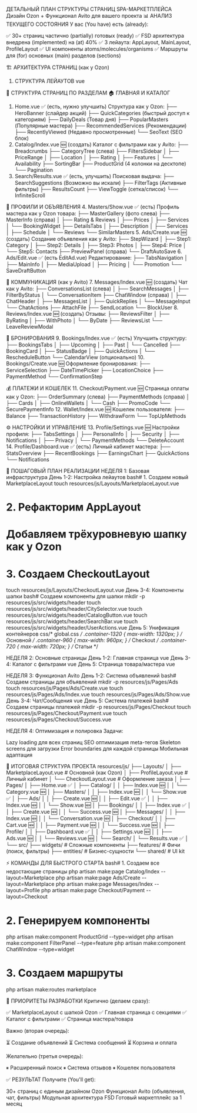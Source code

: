 ﻿ДЕТАЛЬНЫЙ ПЛАН СТРУКТУРЫ СТРАНИЦ SPA-МАРКЕТПЛЕЙСА
Дизайн Ozon + Функционал Avito для вашего проекта
📊 АНАЛИЗ ТЕКУЩЕГО СОСТОЯНИЯ
У вас (You have) есть (already):

✅ 30+ страниц частично (partially) готовых (ready)
✅ FSD архитектура внедрена (implemented) на (at) 40%
✅ 3 лейаута: AppLayout, MainLayout, ProfileLayout
✅ UI компоненты atoms/molecules/organisms
✅ Маршруты для (for) основных (main) разделов (sections)


🏗 АРХИТЕКТУРА СТРАНИЦ (как у Ozon)
1. СТРУКТУРА ЛЕЙАУТОВ
vue<!-- 1. MarketplaceLayout.vue - Основной лейаут (80% страниц) -->
<template>
  <div class="marketplace">
    <!-- Трёхуровневая шапка как у Ozon -->
    <header class="marketplace-header">
      <!-- Уровень 1: Топ-бар -->
      <div class="header-top">
        <CitySelector />        <!-- Выбор города -->
        <TopMenu />            <!-- Доставка, Оплата, Гарантии -->
        <PhoneNumber />        <!-- Телефон поддержки -->
      </div>
      
      <!-- Уровень 2: Основная навигация -->
      <div class="header-main">
        <Logo />               <!-- Логотип -->
        <CatalogButton />      <!-- Кнопка каталога -->
        <SearchBar />          <!-- Поиск с подсказками -->
        <UserActions />        <!-- Профиль, Избранное, Корзина -->
      </div>
      
      <!-- Уровень 3: Категории (опционально) -->
      <div class="header-categories" v-if="showCategories">
        <CategoryNav />        <!-- Популярные категории -->
      </div>
    </header>
    
    <!-- Основной контент -->
    <main class="marketplace-content">
      <div class="container-1320">
        <slot />
      </div>
    </main>
    
    <!-- Футер как у Ozon -->
    <footer class="marketplace-footer">
      <FooterLinks />         <!-- 4 колонки ссылок -->
      <FooterApps />          <!-- Мобильные приложения -->
      <FooterPayments />      <!-- Способы оплаты -->
      <FooterCopyright />     <!-- Копирайт -->
    </footer>
  </div>
</template>

<!-- 2. CheckoutLayout.vue - Для оформления заказа -->
<template>
  <div class="checkout">
    <header class="checkout-header">
      <Logo />
      <CheckoutSteps :current="step" />  <!-- Шаги оформления -->
      <SecureInfo />                     <!-- Безопасная оплата -->
    </header>
    
    <main class="checkout-content">
      <div class="container-960">
        <slot />
      </div>
    </main>
  </div>
</template>

<!-- 3. ProfileLayout.vue - Личный кабинет (у вас есть) -->

📄 СТРУКТУРА СТРАНИЦ ПО РАЗДЕЛАМ
🏠 ГЛАВНАЯ И КАТАЛОГ
1. Home.vue ✅ (есть, нужно улучшить)
Структура как у Ozon:
├── HeroBanner (слайдер акций)
├── QuickCategories (быстрый доступ к категориям)
├── DailyDeals (Товар дня)
├── PopularMasters (Популярные мастера)
├── RecommendedServices (Рекомендации)
├── RecentlyViewed (Недавно просмотренные)
└── SeoText (SEO блок)
2. Catalog/Index.vue 🆕 (создать)
Каталог с фильтрами как у Avito:
├── Breadcrumbs
├── CategoryTree (слева)
├── FiltersSidebar
│   ├── PriceRange
│   ├── Location
│   ├── Rating
│   ├── Features
│   └── Availability
├── SortingBar
├── ProductGrid (4 колонки на десктопе)
└── Pagination
3. Search/Results.vue ✅ (есть, улучшить)
Поисковая выдача:
├── SearchSuggestions (Возможно вы искали)
├── FilterTags (Активные фильтры)
├── ResultsCount
├── ViewToggle (сетка/список)
└── InfiniteScroll

👤 ПРОФИЛИ И ОБЪЯВЛЕНИЯ
4. Masters/Show.vue ✅ (есть)
Профиль мастера как у Ozon товара:
├── MasterGallery (фото слева)
├── MasterInfo (справа)
│   ├── Rating & Reviews
│   ├── Prices
│   ├── Services
│   └── BookingWidget
├── DetailsTabs
│   ├── Description
│   ├── Services
│   ├── Schedule
│   └── Reviews
└── SimilarMasters
5. Ads/Create.vue 🆕 (создать)
Создание объявления как у Avito:
├── StepWizard
│   ├── Step1: Category
│   ├── Step2: Details
│   ├── Step3: Photos
│   ├── Step4: Price
│   └── Step5: Contacts
├── PreviewPanel (справа)
└── DraftAutoSave
6. Ads/Edit.vue ✅ (есть EditAd.vue)
Редактирование:
├── TabsNavigation
│   ├── MainInfo
│   ├── MediaUpload
│   ├── Pricing
│   └── Promotion
└── SaveDraftButton

💬 КОММУНИКАЦИЯ (как у Avito)
7. Messages/Index.vue 🆕 (создать)
Чат как у Avito:
├── ConversationsList (слева)
│   ├── SearchMessages
│   ├── FilterByStatus
│   └── ConversationItem
├── ChatWindow (справа)
│   ├── ChatHeader
│   ├── MessagesList
│   ├── QuickReplies
│   └── MessageInput
└── ChatActions
    ├── AttachFile
    ├── SendLocation
    └── BlockUser
8. Reviews/Index.vue 🆕 (создать)
Отзывы:
├── ReviewsFilter
│   ├── ByRating
│   ├── WithPhoto
│   └── ByDate
├── ReviewsList
└── LeaveReviewModal

📅 БРОНИРОВАНИЯ
9. Bookings/Index.vue ✅ (есть)
Улучшить структуру:
├── BookingsTabs
│   ├── Upcoming
│   ├── Past
│   └── Cancelled
├── BookingCard
│   ├── StatusBadge
│   ├── QuickActions
│   └── RescheduleButton
└── CalendarView (опционально)
10. Bookings/Create.vue 🆕
Оформление бронирования:
├── ServiceSelection
├── DateTimePicker
├── LocationChoice
├── PaymentMethod
└── ConfirmationStep

💰 ПЛАТЕЖИ И КОШЕЛЕК
11. Checkout/Payment.vue 🆕
Страница оплаты как у Ozon:
├── OrderSummary (слева)
├── PaymentMethods (справа)
│   ├── Cards
│   ├── OnlineWallets
│   └── Cash
├── PromoCode
└── SecurePaymentInfo
12. Wallet/Index.vue 🆕
Кошелек пользователя:
├── Balance
├── TransactionHistory
├── WithdrawForm
└── TopUpMethods

⚙️ НАСТРОЙКИ И УПРАВЛЕНИЕ
13. Profile/Settings.vue 🆕
Настройки профиля:
├── TabsSettings
│   ├── PersonalInfo
│   ├── Security
│   ├── Notifications
│   ├── Privacy
│   └── PaymentMethods
└── DeleteAccount
14. Profile/Dashboard.vue ✅ (есть)
Личный кабинет мастера:
├── StatsOverview
├── RecentBookings
├── EarningsChart
├── QuickActions
└── Notifications

🔧 ПОШАГОВЫЙ ПЛАН РЕАЛИЗАЦИИ
НЕДЕЛЯ 1: Базовая инфраструктура
День 1-2: Настройка лейаутов
bash# 1. Создаем новый MarketplaceLayout
touch resources/js/Layouts/MarketplaceLayout.vue

# 2. Рефакторим AppLayout
# Добавляем трёхуровневую шапку как у Ozon

# 3. Создаем CheckoutLayout
touch resources/js/Layouts/CheckoutLayout.vue
День 3-4: Компоненты шапки
bash# Создаем компоненты для шапки
mkdir -p resources/js/src/widgets/header
touch resources/js/src/widgets/header/CitySelector.vue
touch resources/js/src/widgets/header/CatalogButton.vue
touch resources/js/src/widgets/header/SearchBar.vue
touch resources/js/src/widgets/header/UserActions.vue
День 5: Унификация контейнеров
css/* global.css */
.container-1320 { max-width: 1320px; } /* Основной */
.container-960 { max-width: 960px; }   /* Checkout */
.container-720 { max-width: 720px; }   /* Статьи */

НЕДЕЛЯ 2: Основные страницы
День 1-2: Главная страница
vue<!-- resources/js/Pages/Home.vue -->
<template>
  <MarketplaceLayout>
    <!-- Слайдер баннеров как у Ozon -->
    <HeroSlider :slides="banners" />
    
    <!-- Быстрые категории -->
    <QuickCategories :categories="topCategories" />
    
    <!-- Сетка товаров -->
    <section v-for="section in sections">
      <SectionHeader :title="section.title" />
      <ProductGrid :items="section.items" />
    </section>
  </MarketplaceLayout>
</template>
День 3-4: Каталог с фильтрами
vue<!-- resources/js/Pages/Catalog/Index.vue -->
<template>
  <MarketplaceLayout>
    <div class="catalog-grid">
      <!-- Фильтры слева как у Avito -->
      <aside class="filters-sidebar">
        <FilterPanel 
          :filters="availableFilters"
          v-model="selectedFilters"
        />
      </aside>
      
      <!-- Товары справа -->
      <main class="catalog-content">
        <SortingBar v-model="sortBy" />
        <ProductGrid :items="products" />
        <Pagination :meta="meta" />
      </main>
    </div>
  </MarketplaceLayout>
</template>
День 5: Страница товара/мастера
vue<!-- resources/js/Pages/Masters/Show.vue - улучшенная -->
<template>
  <MarketplaceLayout>
    <!-- Структура как у Ozon -->
    <div class="product-layout">
      <!-- Галерея слева -->
      <ProductGallery :images="master.photos" />
      
      <!-- Информация справа -->
      <ProductInfo>
        <PriceBlock :price="master.price" />
        <BookingWidget :master="master" />
        <DeliveryInfo />
      </ProductInfo>
    </div>
    
    <!-- Табы с описанием -->
    <ProductTabs :tabs="tabs" />
    
    <!-- Похожие -->
    <SimilarProducts :items="similar" />
  </MarketplaceLayout>
</template>

НЕДЕЛЯ 3: Функционал Avito
День 1-2: Система объявлений
bash# Создаем страницы для объявлений
mkdir -p resources/js/Pages/Ads
touch resources/js/Pages/Ads/Create.vue
touch resources/js/Pages/Ads/Index.vue
touch resources/js/Pages/Ads/Show.vue
День 3-4: Чат/Сообщения
vue<!-- resources/js/Pages/Messages/Index.vue -->
<template>
  <ProfileLayout>
    <div class="messages-container">
      <!-- Список диалогов как у Avito -->
      <ConversationsList 
        :conversations="conversations"
        v-model:selected="selectedConversation"
      />
      
      <!-- Окно чата -->
      <ChatWindow 
        v-if="selectedConversation"
        :conversation="selectedConversation"
        @send="sendMessage"
      />
    </div>
  </ProfileLayout>
</template>
День 5: Система платежей
bash# Создаем страницы платежей
mkdir -p resources/js/Pages/Checkout
touch resources/js/Pages/Checkout/Payment.vue
touch resources/js/Pages/Checkout/Success.vue

НЕДЕЛЯ 4: Оптимизация и полировка
Задачи:

Lazy loading для всех страниц
SEO оптимизация meta-тегов
Skeleton screens для загрузки
Error boundaries для каждой страницы
Мобильная адаптация


📁 ИТОГОВАЯ СТРУКТУРА ПРОЕКТА
resources/js/
├── Layouts/
│   ├── MarketplaceLayout.vue  # Основной (как Ozon)
│   ├── ProfileLayout.vue      # Личный кабинет
│   └── CheckoutLayout.vue     # Оформление заказа
│
├── Pages/
│   ├── Home.vue              ✅
│   ├── Catalog/
│   │   ├── Index.vue         🆕
│   │   └── Category.vue      🆕
│   ├── Masters/
│   │   ├── Index.vue         🆕
│   │   └── Show.vue          ✅
│   ├── Ads/
│   │   ├── Create.vue        🆕
│   │   ├── Edit.vue          ✅
│   │   ├── Index.vue         🆕
│   │   └── Show.vue          🆕
│   ├── Bookings/
│   │   ├── Index.vue         ✅
│   │   ├── Create.vue        🆕
│   │   └── Success.vue       🆕
│   ├── Messages/
│   │   ├── Index.vue         🆕
│   │   └── Conversation.vue  🆕
│   ├── Checkout/
│   │   ├── Cart.vue          🆕
│   │   ├── Payment.vue       🆕
│   │   └── Success.vue       🆕
│   ├── Profile/
│   │   ├── Dashboard.vue     ✅
│   │   ├── Settings.vue      🆕
│   │   ├── Ads.vue          🆕
│   │   └── Reviews.vue       🆕
│   └── Search/
│       └── Results.vue        ✅
│
└── src/
    ├── widgets/           # Сложные компоненты
    ├── features/          # Фичи (поиск, фильтры)
    ├── entities/          # Бизнес-сущности
    └── shared/            # UI kit

⚡ КОМАНДЫ ДЛЯ БЫСТРОГО СТАРТА
bash# 1. Создаем все недостающие страницы
php artisan make:page Catalog/Index --layout=Marketplace
php artisan make:page Ads/Create --layout=Marketplace
php artisan make:page Messages/Index --layout=Profile
php artisan make:page Checkout/Payment --layout=Checkout

# 2. Генерируем компоненты
php artisan make:component ProductGrid --type=widget
php artisan make:component FilterPanel --type=feature
php artisan make:component ChatWindow --type=widget

# 3. Создаем маршруты
php artisan make:routes marketplace

🎯 ПРИОРИТЕТЫ РАЗРАБОТКИ
Критично (делаем сразу):

✅ MarketplaceLayout с шапкой Ozon
✅ Главная страница с секциями
✅ Каталог с фильтрами
✅ Страница мастера/товара

Важно (вторая очередь):

⏳ Создание объявлений
⏳ Система сообщений
⏳ Корзина и оплата

Желательно (третья очередь):

⏸ Расширенный поиск
⏸ Система отзывов
⏸ Кошелек пользователя


✅ РЕЗУЛЬТАТ
Получите (You'll get):

30+ страниц с единым дизайном Ozon
Функционал Avito (объявления, чат, фильтры)
Модульная архитектура FSD
Готовый маркетплейс за 1 месяц
